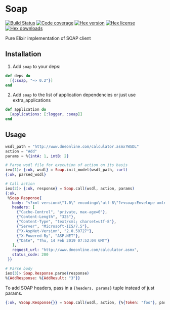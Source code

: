 # Soap
[![Build Status](https://travis-ci.org/potok-digital/soap.svg?branch=master)](https://travis-ci.org/potok-digital/soap)
[![Code coverage](https://img.shields.io/coveralls/github/potok-digital/soap.svg?style=flat)](https://coveralls.io/github/potok-digital/soap)
[![Hex version](https://img.shields.io/hexpm/v/soap.svg?style=flat)](https://hex.pm/packages/soap)
[![Hex license](https://img.shields.io/hexpm/l/soap.svg?style=flat)](https://hex.pm/packages/soap)
[![Hex downloads](https://img.shields.io/hexpm/dt/soap.svg?style=flat)](https://hex.pm/packages/soap)

Pure Elixir implementation of SOAP client

## Installation

1) Add `soap` to your deps:

```elixir
def deps do
  [{:soap, "~> 0.2"}]
end
```
2) Add `soap` to the list of application dependencies or just use extra_applications

```elixir
def application do
  [applications: [:logger, :soap]]
end
```

## Usage

```elixir
wsdl_path = "http://www.dneonline.com/calculator.asmx?WSDL"
action = "Add"
params = %{intA: 1, intB: 2}

# Parse wsdl file for execution of action on its basis
iex(1)> {:ok, wsdl} = Soap.init_model(wsdl_path, :url)
{:ok, parsed_wsdl}

# Call action
iex(2)> {:ok, response} = Soap.call(wsdl, action, params)
{:ok,
 %Soap.Response{
   body: "<?xml version=\"1.0\" encoding=\"utf-8\"?><soap:Envelope xmlns:soap=\"http://schemas.xmlsoap.org/soap/envelope/\" xmlns:xsi=\"http://www.w3.org/2001/XMLSchema-instance\" xmlns:xsd=\"http://www.w3.org/2001/XMLSchema\"><soap:Body><AddResponse xmlns=\"http://tempuri.org/\"><AddResult>3</AddResult></AddResponse></soap:Body></soap:Envelope>",
   headers: [
     {"Cache-Control", "private, max-age=0"},
     {"Content-Length", "325"},
     {"Content-Type", "text/xml; charset=utf-8"},
     {"Server", "Microsoft-IIS/7.5"},
     {"X-AspNet-Version", "2.0.50727"},
     {"X-Powered-By", "ASP.NET"},
     {"Date", "Thu, 14 Feb 2019 07:52:04 GMT"}
   ],
   request_url: "http://www.dneonline.com/calculator.asmx",
   status_code: 200
 }}

# Parse body
iex(3)> Soap.Response.parse(response)
%{AddResponse: %{AddResult: "3"}}
```

To add SOAP headers, pass in a `{headers, params}` tuple instead of just params.

```elixir
{:ok, %Soap.Response{}} = Soap.call(wsdl, action, {%{Token: "foo"}, params})
```
